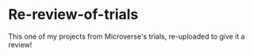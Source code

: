 # Re-review-of-trials
This one of my projects from Microverse's trials, re-uploaded to give it a review!
